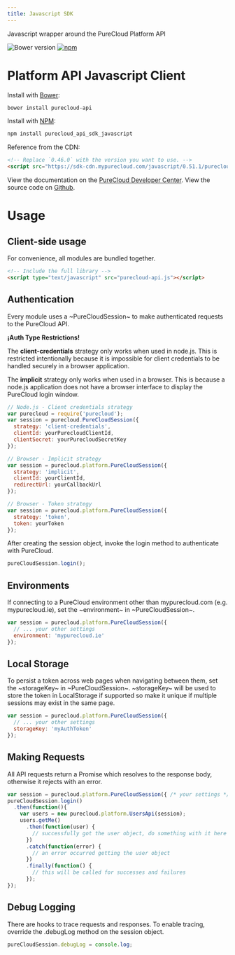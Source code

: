```yaml
---
title: Javascript SDK
---
```

Javascript wrapper around the PureCloud Platform API

![Bower version](https://img.shields.io/bower/v/purecloud-api.svg)
[![npm](https://img.shields.io/npm/v/purecloud_api_sdk_javascript.svg)](https://www.npmjs.com/package/purecloud_api_sdk_javascript)

# Platform API Javascript Client

Install with [Bower](http://bower.io):

~~~sh
bower install purecloud-api
~~~

Install with [NPM](https://www.npmjs.com/package/purecloud_api_sdk_javascript):

~~~sh
npm install purecloud_api_sdk_javascript
~~~

Reference from the CDN:

~~~html
<!-- Replace `0.46.0` with the version you want to use. -->
<script src="https://sdk-cdn.mypurecloud.com/javascript/0.51.1/purecloud-api.min.js"></script>
~~~

View the documentation on the [PureCloud Developer Center](https://developer.mypurecloud.com/api/rest/client-libraries/javascript/latest/).
View the source code on [Github](https://github.com/MyPureCloud/purecloud_api_sdk_javascript).

# Usage

## Client-side usage

For convenience, all modules are bundled together.

~~~html
<!-- Include the full library -->
<script type="text/javascript" src="purecloud-api.js"></script>

~~~

## Authentication

Every module uses a ~PureCloudSession~ to make authenticated requests to the PureCloud API.

**¡Auth Type Restrictions!**

The **client-credentials** strategy only works when used in node.js. This is restricted intentionally because it is impossible for client credentials to be handled securely in a browser application.

The **implicit** strategy only works when used in a browser. This is because a node.js application does not have a browser interface to display the PureCloud login window.

~~~js
// Node.js - Client credentials strategy
var purecloud = require('purecloud');
var session = purecloud.PureCloudSession({
  strategy: 'client-credentials',
  clientId: yourPurecloudClientId,
  clientSecret: yourPurecloudSecretKey
});

// Browser - Implicit strategy
var session = purecloud.platform.PureCloudSession({
  strategy: 'implicit',
  clientId: yourClientId,
  redirectUrl: yourCallbackUrl
});

// Browser - Token strategy
var session = purecloud.platform.PureCloudSession({
  strategy: 'token',
  token: yourToken
});
~~~

After creating the session object, invoke the login method to authenticate with PureCloud.

~~~js
pureCloudSession.login();
~~~

## Environments
If connecting to a PureCloud environment other than mypurecloud.com (e.g. mypurecloud.ie), set the ~environment~ in ~PureCloudSession~.

~~~js
var session = purecloud.platform.PureCloudSession({
  // ... your other settings
  environment: 'mypurecloud.ie'
});
~~~

## Local Storage
To persist a token across web pages when navigating between them, set the ~storageKey~ in ~PureCloudSession~.
~storageKey~ will be used to store the token in LocalStorage if supported so make it unique if multiple sessions may exist in the same page.

~~~js
var session = purecloud.platform.PureCloudSession({
  // ... your other settings
  storageKey: 'myAuthToken'
});
~~~

## Making Requests

All API requests return a Promise which resolves to the response body,
otherwise it rejects with an error.

~~~js
var session = purecloud.platform.PureCloudSession({ /* your settings */ });
pureCloudSession.login()
  .then(function(){
    var users = new purecloud.platform.UsersApi(session);
    users.getMe()
      .then(function(user) {
        // successfully got the user object, do something with it here
      })
      .catch(function(error) {
        // an error occurred getting the user object
      })
      .finally(function() {
        // this will be called for successes and failures
      });
});
~~~

## Debug Logging

There are hooks to trace requests and responses.  To enable tracing, override the .debugLog method on the session object.

~~~js
pureCloudSession.debugLog = console.log;
~~~
